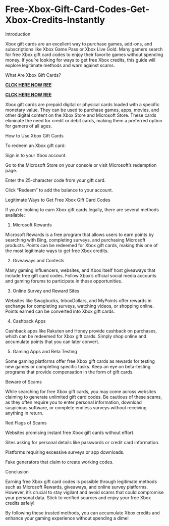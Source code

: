 # Free-Xbox-Gift-Card-Codes-Get-Xbox-Credits-Instantly
Introduction

Xbox gift cards are an excellent way to purchase games, add-ons, and subscriptions like Xbox Game Pass or Xbox Live Gold. Many gamers search for free Xbox gift card codes to enjoy their favorite games without spending money. If you’re looking for ways to get free Xbox credits, this guide will explore legitimate methods and warn against scams.

What Are Xbox Gift Cards?

**[CLCK HERE NOW REE](https://tinyurl.com/xboxgiftcard2025)**

**[CLCK HERE NOW REE](https://tinyurl.com/xboxgiftcard2025)**

Xbox gift cards are prepaid digital or physical cards loaded with a specific monetary value. They can be used to purchase games, apps, movies, and other digital content on the Xbox Store and Microsoft Store. These cards eliminate the need for credit or debit cards, making them a preferred option for gamers of all ages.

How to Use Xbox Gift Cards

To redeem an Xbox gift card:

Sign in to your Xbox account.

Go to the Microsoft Store on your console or visit Microsoft’s redemption page.

Enter the 25-character code from your gift card.

Click “Redeem” to add the balance to your account.

Legitimate Ways to Get Free Xbox Gift Card Codes

If you’re looking to earn Xbox gift cards legally, there are several methods available:

1. Microsoft Rewards

Microsoft Rewards is a free program that allows users to earn points by searching with Bing, completing surveys, and purchasing Microsoft products. Points can be redeemed for Xbox gift cards, making this one of the most legitimate ways to get free Xbox credits.

2. Giveaways and Contests

Many gaming influencers, websites, and Xbox itself host giveaways that include free gift card codes. Follow Xbox’s official social media accounts and gaming forums to participate in these opportunities.

3. Online Survey and Reward Sites

Websites like Swagbucks, InboxDollars, and MyPoints offer rewards in exchange for completing surveys, watching videos, or shopping online. Points earned can be converted into Xbox gift cards.

4. Cashback Apps

Cashback apps like Rakuten and Honey provide cashback on purchases, which can be redeemed for Xbox gift cards. Simply shop online and accumulate points that you can later convert.

5. Gaming Apps and Beta Testing

Some gaming platforms offer free Xbox gift cards as rewards for testing new games or completing specific tasks. Keep an eye on beta-testing programs that provide compensation in the form of gift cards.

Beware of Scams

While searching for free Xbox gift cards, you may come across websites claiming to generate unlimited gift card codes. Be cautious of these scams, as they often require you to enter personal information, download suspicious software, or complete endless surveys without receiving anything in return.

Red Flags of Scams

Websites promising instant free Xbox gift cards without effort.

Sites asking for personal details like passwords or credit card information.

Platforms requiring excessive surveys or app downloads.

Fake generators that claim to create working codes.

Conclusion

Earning free Xbox gift card codes is possible through legitimate methods such as Microsoft Rewards, giveaways, and online survey platforms. However, it’s crucial to stay vigilant and avoid scams that could compromise your personal data. Stick to verified sources and enjoy your free Xbox credits safely!

By following these trusted methods, you can accumulate Xbox credits and enhance your gaming experience without spending a dime!
